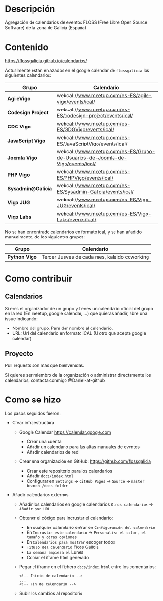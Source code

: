 # Descripción

Agregación de calendarios de eventos FLOSS (Free Libre Open Source Software) de la zona de Galicia (España)

# Contenido

<https://flossgalicia.github.io/calendarios/>

Actualmente están enlazados en el google calendar de `flossgalicia` los siguientes calendarios:

Grupo                | Calendario
-------------------- | ------------------------------------------------------------------------------
**AgileVigo**        | webcal://www.meetup.com/es-ES/agile-vigo/events/ical/
**Codesign Project** | webcal://www.meetup.com/es-ES/codesign-project/events/ical/
**GDG Vigo**         | webcal://www.meetup.com/es-ES/GDGVigo/events/ical/
**JavaScript Vigo**  | webcal://www.meetup.com/es-ES/JavaScriptVigo/events/ical/
**Joomla Vigo**      | webcal://www.meetup.com/es-ES/Grupo-de-Usuarios-de-Joomla-de-Vigo/events/ical/
**PHP Vigo**         | webcal://www.meetup.com/es-ES/PHPVigo/events/ical/
**Sysadmin@Galicia** | webcal://www.meetup.com/es-ES/Sysadmin-Galicia/events/ical/
**Vigo JUG**         | webcal://www.meetup.com/es-ES/Vigo-JUG/events/ical/
**Vigo Labs**        | webcal://www.meetup.com/es-ES/Vigo-Labs/events/ical/

No se han encontrado calendarios en formato ical, y se han añadido manualmente, de los siguientes grupos:

Grupo           | Calendario
--------------- | --------------------------------------------
**Python Vigo** | Tercer Jueves de cada mes, kaleido coworking

# Como contribuir

## Calendarios

Si eres el organizador de un grupo y tienes un calendario oficial del grupo en la red (En meetup, google calendar, ...) que quieras añadir, abre una issue indicando:

- Nombre del grupo: Para dar nombre al calendario.
- URL: Url del calendario en formato ICAL (U otro que acepte google calendar)

## Proyecto

Pull requests son más que bienvenidas.

Si quieres ser miembro de la organización o administrar directamente los calendarios, contacta conmigo @Daniel-at-github

# Como se hizo

Los pasos seguidos fueron:

- Crear infraestructura

  - Google Calendar <https://calendar.google.com>

    - Crear una cuenta
    - Añadir un calendario para las altas manuales de eventos
    - Añadir calendarios de red

  - Crear una organización en GitHub: <https://github.com/flossgalicia>

    - Crear este repositorio para los calendarios
    - Añadir `docs/index.html`
    - Configurar en `Settings` → `GitHub Pages` → `Source` → `master branch /docs folder`

- Añadir calendarios externos

  - Añadir los calendarios en google calendarios `Otros calendarios` → `Añadir por URL`
  - Obtener el código para incrustar el calendario:

    - En cualquier calendario entrar en `Configuración del calendario`
    - En `Incrustar este calendario` → `Personaliza el color, el tamaño y otras opciones`
    - En `Calendarios para mostrar` escoger todos
    - `Título del calendario` Floss Galicia
    - `La semana empieza el` Lunes
    - Copiar el iframe html generado

  - Pegar el iframe en el fichero `docs/index.html` entre los comentarios:

    ```
    <!-- Inicio de calendario -->
    ...
    <!-- Fin de calendario -->
    ```

  - Subir los cambios al repositorio
